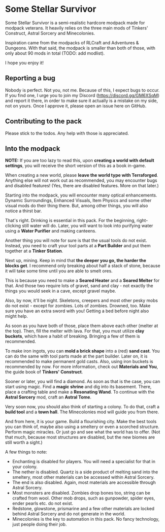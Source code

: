 # Some Stellar Survivor

Some Stellar Survivor is a semi-realistic hardcore modpack made for modpack veterans. It heavily relies on the three main mods of Tinkers' Construct, Astral Sorcery and Minecolonies.

Inspiration came from the modpacks of RLCraft and Adventures & Dungeons. With that said, the modpack is smaller than both of those, with only about 90 mods in total (TODO: add modlist).

I hope you enjoy it!

## Reporting a bug

Nobody is perfect. Not you, not me. Because of this, I expect bugs to occur. If you find one, I urge you to join my Discord (https://discord.gg/GM6XSqM) and report it there, in order to make sure it actually is a mistake on my side, not on yours. Once I approve it, please open an issue here on GitHub.

## Contributing to the pack

Please stick to the todos. Any help with those is appreciated.

## Into the modpack

**NOTE:** If you are too lazy to read this, upon **creating a world with default settings**, you will receive the short version of this as a book in-game.

When creating a new world, please **leave the world type with Terraforged**. Anything else will not work out as recommended, you may encounter bugs and disabled features! (Yes, there are disabled features. More on that later.)

Starting into the modpack, you will encounter many optical enhancements. Dynamic Surroundings, Enhanced Visuals, Item Physics and some other visual mods do their thing there. But, among other things, you will also notice a thirst bar.

That's right. Drinking is essential in this pack. For the beginning, right-clicking still water will do. Later, you will want to look into purifying water using a **Water Purifier** and making canteens.

Another thing you will note for sure is that the usual tools do not exist. Instead, you need to craft your tool parts at a **Part Builder** and put them together at a **Tinker Station**.

Next up, mining. Keep in mind that **the deeper you go, the harder the blocks get**. I recommend only breaking about half a stack of stone, because it will take some time until you are able to smelt ores.

This is because you need to make a **Seared Heater** and a **Seared Melter** for that. And those two require lots of gravel, sand and clay - not exactly the things you would seek in a cave, except gravel maybe.

Also, by now, it'll be night. Skeletons, creepers and most other pesky mobs do not exist - except for zombies. Lots of zombies. Drowned, too. Make sure you have an extra sword with you! Getting a bed before night also might help.

As soon as you have both of those, place them above each other (melter at the top). Then, fill the melter with lava. For that, you must utilize **clay buckets**, which have a habit of breaking. Bringing a few of them is recommended.

To make iron ingots, you can **mold a brick shape** into a (red) **sand cast**. You can do the same with tool parts made at the part builder. Later on, it is recommended to make permanent gold casts. Also, using iron buckets is recommended by now. For more information, check out **Materials and You**, the guide book of **Tinkers' Construct**.

Sooner or later, you will find a diamond. As soon as that is the case, you can start using magic. Find a **magic shrine** and dig into its basement. There, place a crafting table and make a **Resonating Wand**. To continue with the **Astral Sorcery** mod, craft an **Astral Tome**.

Very soon now, you should also think of starting a colony. To do that, craft a **build tool** and a **town hall**. The Minecolonies mod will guide you from there.

And from here, it is your game. Build a flourishing city. Make the best tools you can think of, maybe also using a smeltery or even a scorched structure. Perform magic miracles. Or just go and see what the world has to offer. (Not that much, because most structures are disabled, but the new biomes are still worth a sight.)

A few things to note:

- Enchanting is disabled for players. You will need a specialist for that in your colony.
- The nether is disabled. Quartz is a side product of melting sand into the smeltery, most other materials can be accessed within Astral Sorcery.
- The end is also disabled. Again, most materials are accessible through Astral Sorcery.
- Most monsters are disabled. Zombies drop bones too, string can be crafted from wool. Other mob drops, such as gunpowder, spider eyes, ender pearls etc. do not exist.
- Redstone, glowstone, prismarine and a few other materials are locked behind Astral Sorcery and do not generate in the world.
- Minecolonies is the key to automation in this pack. No fancy technology, just people doing their job.
